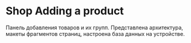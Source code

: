 # Shop Adding а product
Панель добавления товаров и их групп. Представлена архитектура, макеты фрагментов страниц, настроена база данных на устройстве.
